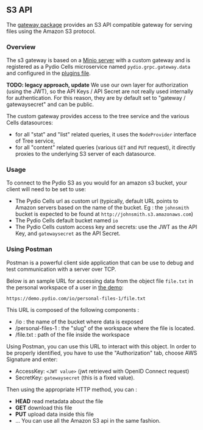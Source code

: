 ## S3 API

The [gateway package](https://github.com/pydio/cells/tree/master/gateway/data) provides an S3 API compatible gateway for serving files using the Amazon S3 protocol.

### Overview

The s3 gateway is based on a [Minio server](https://minio.io/) with a custom gateway and is registered as a Pydio Cells microservice named `pydio.grpc.gateway.data` and configured in the [plugins file](https://github.com/pydio/cells/tree/master/gateway/data).

**TODO: legacy approach, update** We use our own layer for authorization (using the JWT), so the API Keys / API Secret are not really used internally for authentication. For this reason, they are by default set to "gateway / gatewaysecret" and can be public.

The custom gateway provides access to the tree service and the various Cells datasources:

- for all "stat" and "list" related queries, it uses the `NodeProvider` interface of Tree service,
- for all "content" related queries (various `GET` and `PUT` request), it directly proxies to the underlying S3 server of each datasource.

### Usage

To connect to the Pydio S3 as you would for an amazon s3 bucket, your client will need to be set to use:

- The Pydio Cells url as custom url (typically, default URL points to Amazon servers based on the name of the bucket. Eg : the `johnsmith` bucket is expected to be found at `http://johnsmith.s3.amazonaws.com`)
- The Pydio Cells default bucket named `io`
- The Pydio Cells custom access key and secrets: use the JWT as the API Key, and `gatewaysecret` as the API Secret.


### Using Postman

Postman is a powerful client side application that can be use to debug and test communication with a server over TCP.

Below is an sample URL for accessing data from the object file `file.txt` in the personal workspace of a user in [the demo](http://demo.pydio.com):

`https://demo.pydio.com/io/personal-files-1/file.txt`

This URL is composed of the following components :  

- /io : the name of the bucket where data is exposed  
- /personal-files-1 : the "slug" of the workspace where the file is located.
- /file.txt : path of the file inside the workspace


Using Postman, you can use this URL to interact with this object. In order to be properly identified, you have to use the "Authorization" tab, choose AWS Signature and enter:

- AccessKey: `<JWT value>` (jwt retrieved with OpenID Connect request)
- SecretKey: `gatewaysecret` (this is a fixed value).

Then using the appropriate HTTP method, you can : 

- **HEAD** read metadata about the file
- **GET** download this file
- **PUT** upload data inside this file
- ... You can use all the Amazon S3 api in the same fashion.